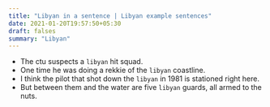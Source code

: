 ```yaml
---
title: "Libyan in a sentence | Libyan example sentences"
date: 2021-01-20T19:57:50+05:30
draft: falses
summary: "Libyan"
---
```

- The ctu suspects a `libyan` hit squad.
- One time he was doing a rekkie of the `libyan` coastline.
- I think the pilot that shot down the `libyan` in 1981 is stationed right here.
- But between them and the water are five `libyan` guards, all armed to the nuts.
                 
